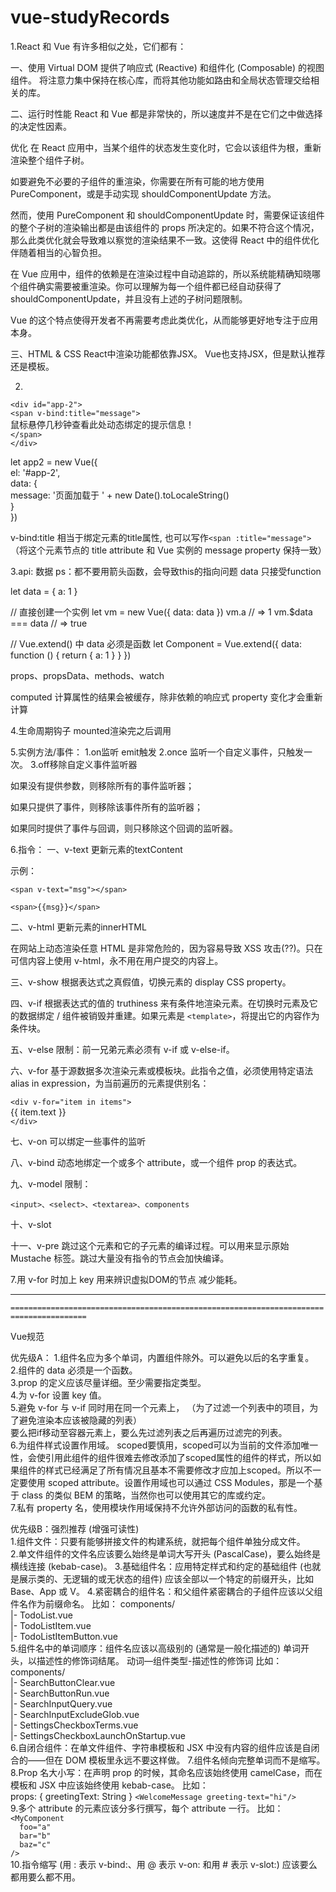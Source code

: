 # vue-studyRecords

1.React 和 Vue 有许多相似之处，它们都有：

一、使用 Virtual DOM
提供了响应式 (Reactive) 和组件化 (Composable) 的视图组件。
将注意力集中保持在核心库，而将其他功能如路由和全局状态管理交给相关的库。

二、运行时性能
React 和 Vue 都是非常快的，所以速度并不是在它们之中做选择的决定性因素。

优化
在 React 应用中，当某个组件的状态发生变化时，它会以该组件为根，重新渲染整个组件子树。

如要避免不必要的子组件的重渲染，你需要在所有可能的地方使用 PureComponent，或是手动实现 shouldComponentUpdate 方法。

然而，使用 PureComponent 和 shouldComponentUpdate 时，需要保证该组件的整个子树的渲染输出都是由该组件的 props 所决定的。如果不符合这个情况，那么此类优化就会导致难以察觉的渲染结果不一致。这使得 React 中的组件优化伴随着相当的心智负担。

在 Vue 应用中，组件的依赖是在渲染过程中自动追踪的，所以系统能精确知晓哪个组件确实需要被重渲染。你可以理解为每一个组件都已经自动获得了 shouldComponentUpdate，并且没有上述的子树问题限制。

Vue 的这个特点使得开发者不再需要考虑此类优化，从而能够更好地专注于应用本身。

三、HTML & CSS
React中渲染功能都依靠JSX。
Vue也支持JSX，但是默认推荐还是模板。

2.  
`<div id="app-2">`  
  `<span v-bind:title="message">`  
    鼠标悬停几秒钟查看此处动态绑定的提示信息！  
 `</span>`  
`</div>`  
  
let app2 = new Vue({  
  el: '#app-2',  
  data: {  
    message: '页面加载于 ' + new Date().toLocaleString()  
  }  
})  

v-bind:title 相当于绑定元素的title属性, 也可以写作`<span :title="message">`
（将这个元素节点的 title attribute 和 Vue 实例的 message property 保持一致）


3.api:
数据 ps：都不要用箭头函数，会导致this的指向问题
data
只接受function

let data = { a: 1 }

// 直接创建一个实例
let vm = new Vue({
  data: data
})
vm.a // => 1
vm.$data === data // => true

// Vue.extend() 中 data 必须是函数
let Component = Vue.extend({
  data: function () {
    return { a: 1 }
  }
})

props、propsData、methods、watch

computed 计算属性的结果会被缓存，除非依赖的响应式 property 变化才会重新计算

4.生命周期钩子 mounted渲染完之后调用

5.实例方法/事件：
1.on监听 emit触发
2.once 监听一个自定义事件，只触发一次。
3.off移除自定义事件监听器

  如果没有提供参数，则移除所有的事件监听器；

  如果只提供了事件，则移除该事件所有的监听器；

  如果同时提供了事件与回调，则只移除这个回调的监听器。

6.指令：
一、v-text 更新元素的textContent

示例：  
  
`<span v-text="msg"></span>`  
<!-- 和下面的一样 -->  
`<span>{{msg}}</span>`  

二、v-html 更新元素的innerHTML

在网站上动态渲染任意 HTML 是非常危险的，因为容易导致 XSS 攻击(??)。只在可信内容上使用 v-html，永不用在用户提交的内容上。

三、v-show 根据表达式之真假值，切换元素的 display CSS property。

四、v-if 根据表达式的值的 truthiness 来有条件地渲染元素。在切换时元素及它的数据绑定 / 组件被销毁并重建。如果元素是 `<template>`，将提出它的内容作为条件块。

五、v-else 限制：前一兄弟元素必须有 v-if 或 v-else-if。

六、v-for 基于源数据多次渲染元素或模板块。此指令之值，必须使用特定语法 alias in expression，为当前遍历的元素提供别名：
  
`<div v-for="item in items">`  
  {{ item.text }}  
`</div>`  

七、v-on 可以绑定一些事件的监听

八、v-bind 动态地绑定一个或多个 attribute，或一个组件 prop 的表达式。

九、v-model 限制：

`<input>、<select>、<textarea>、components`

十、v-slot

十一、v-pre 跳过这个元素和它的子元素的编译过程。可以用来显示原始 Mustache 标签。跳过大量没有指令的节点会加快编译。

7.用 v-for 时加上 key 用来辨识虚拟DOM的节点 减少能耗。


****
`=======================================================================================  `  

Vue规范

优先级A：
1.组件名应为多个单词，内置组件除外。可以避免以后的名字重复。  
2.组件的 data 必须是一个函数。  
3.prop 的定义应该尽量详细。至少需要指定类型。  
4.为 v-for 设置 key 值。  
5.避免 v-for 与 v-if 同时用在同一个元素上， （为了过滤一个列表中的项目，为了避免渲染本应该被隐藏的列表）  
要么把if移动至容器元素上，要么先过滤列表之后再遍历过滤完的列表。  
6.为组件样式设置作用域。 scoped要慎用，scoped可以为当前的文件添加唯一性，会使引用此组件的组件很难去修改添加了scoped属性的组件的样式，所以如果组件的样式已经满足了所有情况且基本不需要修改才应加上scoped。所以不一定要使用 scoped attribute。设置作用域也可以通过 CSS Modules，那是一个基于 class 的类似 BEM 的策略，当然你也可以使用其它的库或约定。  
7.私有 property 名，使用模块作用域保持不允许外部访问的函数的私有性。  

优先级B：强烈推荐 (增强可读性)  
1.组件文件：只要有能够拼接文件的构建系统，就把每个组件单独分成文件。  
2.单文件组件的文件名应该要么始终是单词大写开头 (PascalCase)，要么始终是横线连接 (kebab-case)。
3.基础组件名：应用特定样式和约定的基础组件 (也就是展示类的、无逻辑的或无状态的组件) 应该全部以一个特定的前缀开头，比如 Base、App 或 V。
4.紧密耦合的组件名：和父组件紧密耦合的子组件应该以父组件名作为前缀命名。
比如：
components/  
|- TodoList.vue  
|- TodoListItem.vue  
|- TodoListItemButton.vue  
5.组件名中的单词顺序：组件名应该以高级别的 (通常是一般化描述的) 单词开头，以描述性的修饰词结尾。
动词—组件类型-描述性的修饰词
比如：
components/  
|- SearchButtonClear.vue  
|- SearchButtonRun.vue  
|- SearchInputQuery.vue  
|- SearchInputExcludeGlob.vue   
|- SettingsCheckboxTerms.vue  
|- SettingsCheckboxLaunchOnStartup.vue  
6.自闭合组件：在单文件组件、字符串模板和 JSX 中没有内容的组件应该是自闭合的——但在 DOM 模板里永远不要这样做。
7.组件名倾向完整单词而不是缩写。
8.Prop 名大小写：在声明 prop 的时候，其命名应该始终使用 camelCase，而在模板和 JSX 中应该始终使用 kebab-case。
比如：  
props: {
  greetingText: String
}
`<WelcomeMessage greeting-text="hi"/>`  
9.多个 attribute 的元素应该分多行撰写，每个 attribute 一行。
比如：  
`<MyComponent`  
`  foo="a"`  
`  bar="b"`  
`  baz="c"`  
`/>`  
10.指令缩写 (用 : 表示 v-bind:、用 @ 表示 v-on: 和用 # 表示 v-slot:) 应该要么都用要么都不用。